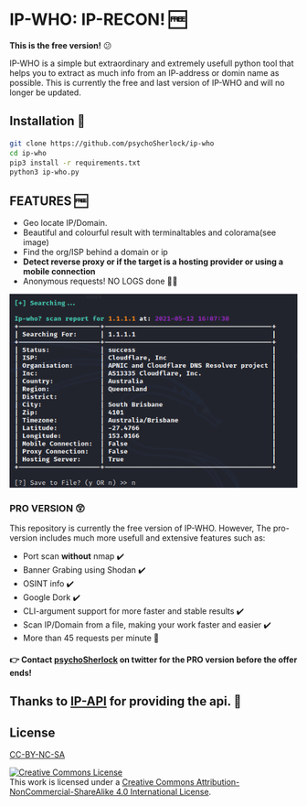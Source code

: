 # IP-WHO: IP-RECON! 🆓

**This is the free version!** 😕

IP-WHO is a simple but extraordinary and extremely usefull python tool that helps you to extract as much info from an IP-address or domin name as possible. This is currently the free and last version of IP-WHO and will no longer be updated.

## Installation 🔨

```bash
git clone https://github.com/psychoSherlock/ip-who
cd ip-who
pip3 install -r requirements.txt
python3 ip-who.py

```

## FEATURES 🆓
* Geo locate IP/Domain.
* Beautiful and colourful result with terminaltables and colorama(see image)
* Find the org/ISP behind a domain or ip
* **Detect reverse proxy or if the target is a hosting provider or using a mobile connection**
* Anonymous requests! NO LOGS done 🕵️‍♂️

![Screenshot of IP-WHO](https://github.com/psychoSherlock/ip-who/blob/master/images/screenshot1.png)

### PRO VERSION 😲
This repository is currently the free version of IP-WHO. However, The pro-version includes much more usefull and extensive features such as:

* Port scan **without** nmap ✔️
* Banner Grabing using Shodan ✔️
* OSINT info ✔️
* Google Dork ✔️
* CLI-argument support for more faster and  stable results ✔️
* Scan IP/Domain from a file, making your work faster and easier ✔️
* More than 45 requests per minute 🤙

#### 👉 Contact [psychoSherlock](https://www.twitter.com/psycho_sherlock) on twitter for the PRO version **before the offer ends!**

## Thanks to [IP-API](https://ip-api.com/) for providing the api. 🙏
## License
[CC-BY-NC-SA](https://creativecommons.org/licenses/by-nc-sa/4.0/legalcode)

<a rel="license" href="http://creativecommons.org/licenses/by-nc-sa/4.0/"><img alt="Creative Commons License" style="border-width:0" src="https://i.creativecommons.org/l/by-nc-sa/4.0/88x31.png" /></a><br />This work is licensed under a <a rel="license" href="http://creativecommons.org/licenses/by-nc-sa/4.0/">Creative Commons Attribution-NonCommercial-ShareAlike 4.0 International License</a>.
